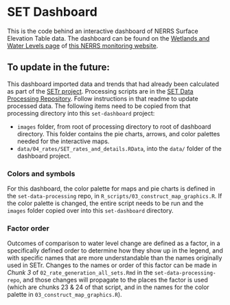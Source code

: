 # SET Dashboard  

This is the code behind an interactive dashboard of NERRS Surface Elevation Table data. The dashboard can be found on the [Wetlands and Water Levels page](https://sites.google.com/nerra.org/nerrs-state-of-the-estuary/wetlands-and-water-levels?authuser=0) of [this NERRS monitoring website](https://sites.google.com/nerra.org/nerrs-state-of-the-estuary/home).  


## To update in the future:  

This dashboard imported data and trends that had already been calculated as part of the [SETr project](https://nerrssciencecollaborative.org/project/Cressman18). Processing scripts are in the [SET Data Processing Repository](https://github.com/nerrscdmo/set-data-processing). Follow instructions in that readme to update processed data. The following items need to be copied from that processing directory into this `set-dashboard` project:  

-  `images` folder, from root of processing directory to root of dashboard directory. This folder contains the pie charts, arrows, and color palettes needed for the interactive maps.  
-  `data/04_rates/SET_rates_and_details.RData`, into the `data/` folder of the dashboard project.   


### Colors and symbols  

For this dashboard, the color palette for maps and pie charts is defined in the `set-data-processing` repo, in `R_scripts/03_construct_map_graphics.R`. If the color palette is changed, the entire script needs to be run and the `images` folder copied over into this `set-dashboard` directory.  


### Factor order  

Outcomes of comparison to water level change are defined as a factor, in a specifically defined order to determine how they show up in the legend, and with specific names that are more understandable than the names originally used in SETr. Changes to the names or order of this factor can be made in *Chunk 3* of `02_rate_generation_all_sets.Rmd` in the `set-data-processing-repo`, and those changes will propagate to the places the factor is used (which are chunks 23 & 24 of that script, and in the names for the color palette in `03_construct_map_graphics.R`).  




